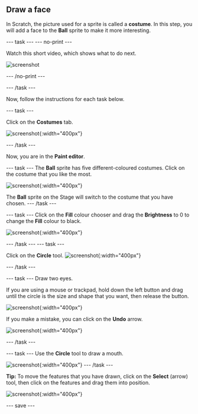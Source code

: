 ## Draw a face
In Scratch, the picture used for a sprite is called a **costume**. In this step, you will add a face to the **Ball** sprite to make it more interesting. 

--- task ---
--- no-print ---

Watch this short video, which shows what to do next.

![screenshot](images/balls-step3.gif) 

--- /no-print ---

--- /task ---

Now, follow the instructions for each task below.

--- task ---

Click on the **Costumes** tab.

![screenshot](images/balls-costumes.png){:width="400px"}

--- /task ---

Now, you are in the **Paint editor**.

--- task ---
The **Ball** sprite has five different-coloured costumes. Click on the costume that you like the most.

![screenshot](images/balls-costume-colour.png){:width="400px"}

The **Ball** sprite on the Stage will switch to the costume that you have chosen.
--- /task ---

--- task ---
Click on the **Fill** colour chooser and drag the **Brightness** to 0 to change the **Fill** colour to black.

![screenshot](images/balls-fill-colour.png){:width="400px"}

--- /task ---
--- task ---

Click on the **Circle** tool. 
![screenshot](images/balls-circle-tool.png){:width="400px"}

--- /task ---

--- task ---
Draw two eyes. 

If you are using a mouse or trackpad, hold down the left button and drag until the circle is the size and shape that you want, then release the button.

![screenshot](images/balls-eyes.png){:width="400px"}

If you make a mistake, you can click on the **Undo** arrow.

![screenshot](images/balls-undo.png){:width="400px"}

--- /task ---

--- task ---
Use the **Circle** tool to draw a mouth.

![screenshot](images/balls-mouth.png){:width="400px"}
--- /task ---

**Tip:** To move the features that you have drawn, click on the **Select** (arrow) tool, then click on the features and drag them into position.

![screenshot](images/balls-move.png){:width="400px"}

--- save ---
